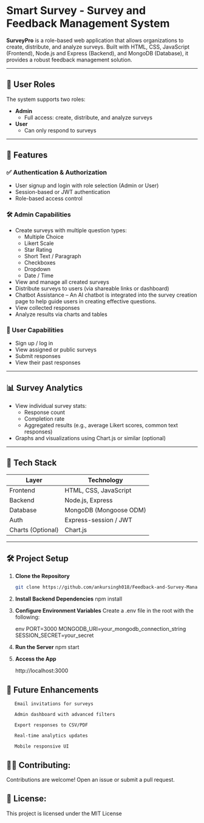 

# Smart Survey - Survey and Feedback Management System

**SurveyPro** is a role-based web application that allows organizations to create, distribute, and analyze surveys. Built with HTML, CSS, JavaScript (Frontend), Node.js and Express (Backend), and MongoDB (Database), it provides a robust feedback management solution.

---

## 🔐 User Roles

The system supports two roles:

- **Admin**
  - Full access: create, distribute, and analyze surveys
- **User**
  - Can only respond to surveys

---

## 🚀 Features

### ✅ Authentication & Authorization
- User signup and login with role selection (Admin or User)
- Session-based or JWT authentication
- Role-based access control

### 🛠 Admin Capabilities
- Create surveys with multiple question types:
  - Multiple Choice
  - Likert Scale
  - Star Rating
  - Short Text / Paragraph
  - Checkboxes
  - Dropdown
  - Date / Time
- View and manage all created surveys
- Distribute surveys to users (via shareable links or dashboard)
- Chatbot Assistance – An AI chatbot is integrated into the survey creation page to help guide users in creating effective questions.
- View collected responses
- Analyze results via charts and tables

### 📝 User Capabilities
- Sign up / log in
- View assigned or public surveys
- Submit responses
- View their past responses

---

## 📊 Survey Analytics
- View individual survey stats:
  - Response count
  - Completion rate
  - Aggregated results (e.g., average Likert scores, common text responses)
- Graphs and visualizations using Chart.js or similar (optional)

---

## 🧱 Tech Stack

| Layer       | Technology             |
|-------------|------------------------|
| Frontend    | HTML, CSS, JavaScript  |
| Backend     | Node.js, Express       |
| Database    | MongoDB (Mongoose ODM) |
| Auth        | Express-session / JWT  |
| Charts (Optional) | Chart.js           |

---

## 🛠️ Project Setup

1. **Clone the Repository**
   ```bash
   git clone https://github.com/ankursingh018/Feedback-and-Survey-Management-System.git


2. **Install Backend Dependencies**
    npm install

   
3. **Configure Environment Variables**
    Create a .env file in the root with the following:

    env
    PORT=3000
    MONGODB_URI=your_mongodb_connection_string
    SESSION_SECRET=your_secret

   
4. **Run the Server**
     npm start

   
5. **Access the App**

   http://localhost:3000

## 📌 Future Enhancements
       Email invitations for surveys

       Admin dashboard with advanced filters

       Export responses to CSV/PDF

       Real-time analytics updates

       Mobile responsive UI

## 🧑‍💻 Contributing:
Contributions are welcome!
Open an issue or submit a pull request.

## 📄 License:
This project is licensed under the MIT License
